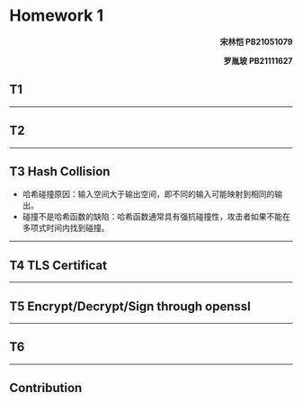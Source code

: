 # Homework 1
<p align=right><b>宋林恺 PB21051079</b></p>
<p align=right><b>罗胤玻 PB21111627</b></p>

## T1

----

## T2

----

## T3 Hash Collision

- 哈希碰撞原因：输入空间大于输出空间，即不同的输入可能映射到相同的输出。
- 碰撞不是哈希函数的缺陷：哈希函数通常具有强抗碰撞性，攻击者如果不能在多项式时间内找到碰撞。

----

## T4  TLS Certificat

---


## T5  Encrypt/Decrypt/Sign through openssl

---

## T6

----

## Contribution